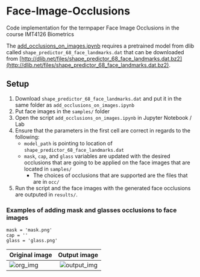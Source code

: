 # Face-Image-Occlusions
Code implementation for the termpaper Face Image Occlusions in the course IMT4126 Biometrics

The [add_occlusions_on_images.ipynb](../main/add_occlusions_on_images.ipynb) requires a pretrained model from dlib called `shape_predictor_68_face_landmarks.dat` that can be downloaded from [http://dlib.net/files/shape_predictor_68_face_landmarks.dat.bz2](http://dlib.net/files/shape_predictor_68_face_landmarks.dat.bz2).

## Setup
1. Download `shape_predictor_68_face_landmarks.dat` and put it in the same folder as `add_occlusions_on_images.ipynb`
2. Put face images in the `samples/` folder
3. Open the script `add_occlusions_on_images.ipynb` in Jupyter Notebook / Lab
4. Ensure that the parameters in the first cell are correct in regards to the following:
   - `model_path` is pointing to location of `shape_predictor_68_face_landmarks.dat`
   - `mask`, `cap`, and `glass` variables are updated with the desired occlusions that are going to be applied on the face images that are located in `samples/`
     - The choices of occlusions that are supported are the files that are in `occ/`
5. Run the script and the face images with the generated face occlusions are outputed in `results/`.

### Examples of adding mask and glasses occlusions to face images
````
mask = 'mask.png'
cap = ''
glass = 'glass.png'
````
| Original image | Output image |
| -------------- | ------------ |
|![org_img](example/org_img.png) | ![output_img](example/output_img.png)
